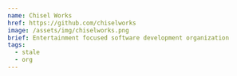 ```yaml
---
name: Chisel Works
href: https://github.com/chiselworks
image: /assets/img/chiselworks.png
brief: Entertainment focused software development organization
tags:
  - stale
  - org
---
```

